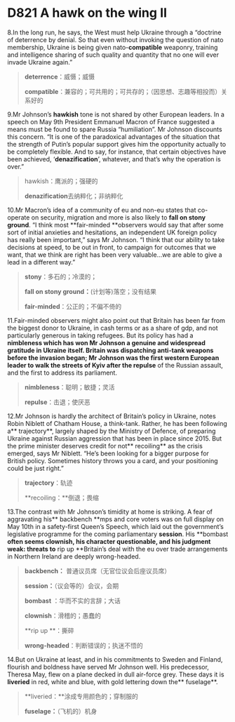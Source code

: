 # D821 A hawk on the wing II

8.In the long run, he says, the West must help Ukraine through a “doctrine of deterrence by denial. So that even without invoking the question of nato membership, Ukraine is being given nato-**compatible** weaponry, training and intelligence sharing of such quality and quantity that no one will ever invade Ukraine again.”

> **deterrence**：威慑；威慑
 > 
> **compatible**：兼容的；可共用的；可共存的；（因思想、志趣等相投而）关系好的
 > 

9.Mr Johnson’s **hawkish** tone is not shared by other European leaders. In a speech on May 9th President Emmanuel Macron of France suggested a means must be found to spare Russia “humiliation”. Mr Johnson discounts this concern. “It is one of the paradoxical advantages of the situation that the strength of Putin’s popular support gives him the opportunity actually to be completely flexible. And to say, for instance, that certain objectives have been achieved, ‘**denazification**’, whatever, and that’s why the operation is over.”

> hawkish：鹰派的；强硬的
 > 
> **denazification**去纳粹化；非纳粹化
 > 

10.Mr Macron’s idea of a community of eu and non-eu states that co-operate on security, migration and more is also likely to **fall on stony ground**. “I think most **fair-minded **observers would say that after some sort of initial anxieties and hesitations, an independent UK foreign policy has really been important,” says Mr Johnson. “I think that our ability to take decisions at speed, to be out in front, to campaign for outcomes that we want, that we think are right has been very valuable…we are able to give a lead in a different way.”

> **stony**：多石的；冷漠的；
 > 
> **fall on stony ground：**(计划等)落空；没有结果
 > 
> **fair-minded**：公正的；不偏不倚的
 > 

11.Fair-minded observers might also point out that Britain has been far from the biggest donor to Ukraine, in cash terms or as a share of gdp, and not particularly generous in taking refugees. But its policy has had a **nimbleness **which has won Mr Johnson a genuine and widespread gratitude in Ukraine itself. Britain was dispatching anti-tank weapons before the invasion began; Mr Johnson was the first western European leader to walk the streets of Kyiv after the** repulse** of the Russian assault, and the first to address its parliament.

> **nimbleness**：聪明；敏捷；灵活
 > 
> **repulse**：击退；使厌恶
 > 

12.Mr Johnson is hardly the architect of Britain’s policy in Ukraine, notes Robin Niblett of Chatham House, a think-tank. Rather, he has been following a** trajectory**, largely shaped by the Ministry of Defence, of preparing Ukraine against Russian aggression that has been in place since 2015. But the prime minister deserves credit for not** recoiling** as the crisis emerged, says Mr Niblett. “He’s been looking for a bigger purpose for British policy. Sometimes history throws you a card, and your positioning could be just right.”

> **trajectory**：轨迹
 > 
> **recoiling：**倒退；畏缩
 > 

13.The contrast with Mr Johnson’s timidity at home is striking. A fear of aggravating his** backbench **mps and core voters was on full display on May 10th in a safety-first Queen’s Speech, which laid out the government’s legislative programme for the coming parliamentary **session**. His **bombast **often seems **clownish**, his character questionable, and his judgment weak: threats to** rip up **Britain’s deal with the eu over trade arrangements in Northern Ireland are deeply wrong-headed.

> **backbench：** 普通议员席（无官位议会后座议员席）
 > 
> **session：**（议会等的）会议，会期
 > 
> **bombast** ：华而不实的言辞；大话
 > 
> **clownish**：滑稽的；愚蠢的
 > 
> **rip up **：撕碎
 > 
> **wrong-headed**：判断错误的；执迷不悟的
 > 

14.But on Ukraine at least, and in his commitments to Sweden and Finland, flourish and boldness have served Mr Johnson well. His predecessor, Theresa May, flew on a plane decked in dull air-force grey. These days it is **liveried** in red, white and blue, with gold lettering down the** fuselage**.

> **liveried：**涂成专用颜色的；穿制服的
 > 
> **fuselage：**（飞机的）机身
 > 

